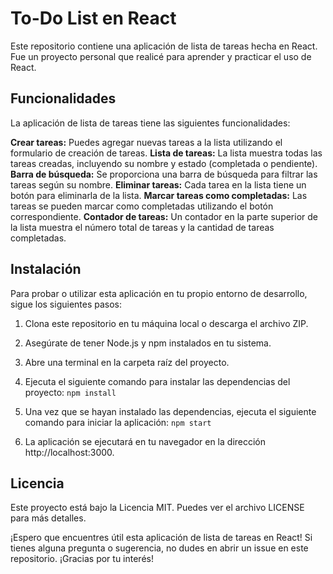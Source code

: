 # To-Do List en React
Este repositorio contiene una aplicación de lista de tareas hecha en React. Fue un proyecto personal que realicé para aprender y practicar el uso de React.

## Funcionalidades
La aplicación de lista de tareas tiene las siguientes funcionalidades:

**Crear tareas:** Puedes agregar nuevas tareas a la lista utilizando el formulario de creación de tareas.
**Lista de tareas:** La lista muestra todas las tareas creadas, incluyendo su nombre y estado (completada o pendiente).
**Barra de búsqueda:** Se proporciona una barra de búsqueda para filtrar las tareas según su nombre.
**Eliminar tareas:** Cada tarea en la lista tiene un botón para eliminarla de la lista.
**Marcar tareas como completadas:** Las tareas se pueden marcar como completadas utilizando el botón correspondiente.
**Contador de tareas:** Un contador en la parte superior de la lista muestra el número total de tareas y la cantidad de tareas completadas.

## Instalación
Para probar o utilizar esta aplicación en tu propio entorno de desarrollo, sigue los siguientes pasos:

1. Clona este repositorio en tu máquina local o descarga el archivo ZIP.

2. Asegúrate de tener Node.js y npm instalados en tu sistema.

3. Abre una terminal en la carpeta raíz del proyecto.

4. Ejecuta el siguiente comando para instalar las dependencias del proyecto:
`npm install`

5. Una vez que se hayan instalado las dependencias, ejecuta el siguiente comando para iniciar la aplicación:
`npm start`

6. La aplicación se ejecutará en tu navegador en la dirección http://localhost:3000.

## Licencia
Este proyecto está bajo la Licencia MIT. Puedes ver el archivo LICENSE para más detalles.

¡Espero que encuentres útil esta aplicación de lista de tareas en React! Si tienes alguna pregunta o sugerencia, no dudes en abrir un issue en este repositorio. ¡Gracias por tu interés!
